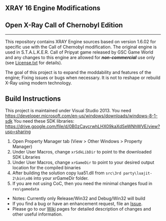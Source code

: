 ## XRAY 16 Engine Modifications
## Open X-Ray Call of Chernobyl Edition
----
This repository contains XRAY Engine sources based on version 1.6.02 for specific use with the Call of Chernobyl modification.
The original engine is used in S.T.A.L.K.E.R. Call of Pripyat game released by GSC Game World and any changes to this engine are allowed for ***non-commercial*** use only (see [License.txt](https://github.com/revolucas/CoC-Xray/blob/master/License.txt) for details).

The goal of this project is to expand the moddability and features of the engine; Fixing issues or bugs when necessary. It is not to reshape or rebuild X-Ray using modern technology.

## Build Instructions
This project is maintained under Visual Studio 2013.
You need https://developer.microsoft.com/en-us/windows/downloads/windows-8-1-sdk
You need these SDK libraries: https://drive.google.com/file/d/0B0zCaycrwhLHX09kaXdSeWNhWVE/view?usp=sharing

1. Open Property Manager tab (View > Other Windows > Property Manager)
2. Under User Macros, change `xrSdkLibDir` to point to the downloaded SDK Libraries
3. Under User Macros, change `xrGameDir` to point to your desired output location for the compiled binaries
4. After building the solution copy lua51.dll from `src\3rd party\luajit-2\bin\x86` into your xrGameDir folder.
5. If you are not using CoC, then you need the minimal changes foud in `res\gamedata`

* Notes: Currently only Release/Win32 and Debug/Win32 will build
* If you find a bug or have an enhancement request, file an [Issue](https://github.com/revolucas/CoC-Xray/issues).
* Please go to our [Wiki](https://github.com/revolucas/CoC-Xray/wiki) pages for detailed description of changes and other useful information.   

